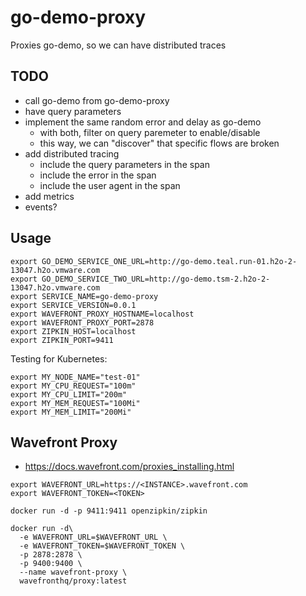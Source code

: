 # go-demo-proxy
Proxies go-demo, so we can have distributed traces

## TODO

* call go-demo from go-demo-proxy
* have query parameters
* implement the same random error and delay as go-demo
  * with both, filter on query paremeter to enable/disable
  * this way, we can "discover" that specific flows are broken
* add distributed tracing
  * include the query parameters in the span
  * include the error in the span
  * include the user agent in the span
* add metrics
* events?

## Usage

```shell
export GO_DEMO_SERVICE_ONE_URL=http://go-demo.teal.run-01.h2o-2-13047.h2o.vmware.com
export GO_DEMO_SERVICE_TWO_URL=http://go-demo.tsm-2.h2o-2-13047.h2o.vmware.com
export SERVICE_NAME=go-demo-proxy
export SERVICE_VERSION=0.0.1
export WAVEFRONT_PROXY_HOSTNAME=localhost
export WAVEFRONT_PROXY_PORT=2878
export ZIPKIN_HOST=localhost
export ZIPKIN_PORT=9411
```

Testing for Kubernetes:

```shell
export MY_NODE_NAME="test-01"
export MY_CPU_REQUEST="100m"
export MY_CPU_LIMIT="200m"
export MY_MEM_REQUEST="100Mi"
export MY_MEM_LIMIT="200Mi"
```


## Wavefront Proxy

* https://docs.wavefront.com/proxies_installing.html

```shell
export WAVEFRONT_URL=https://<INSTANCE>.wavefront.com
export WAVEFRONT_TOKEN=<TOKEN>

```

```shell
docker run -d -p 9411:9411 openzipkin/zipkin
```

```shell
docker run -d\
  -e WAVEFRONT_URL=$WAVEFRONT_URL \
  -e WAVEFRONT_TOKEN=$WAVEFRONT_TOKEN \
  -p 2878:2878 \
  -p 9400:9400 \
  --name wavefront-proxy \
  wavefronthq/proxy:latest
```